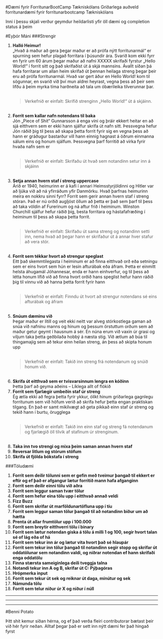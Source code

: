 #Dæmi fyrir ForritunarBootCamp Tækniskólans
Gríðarlega auðveld forritunardæmi fyrir forritunarbootcamp Tækniskólans

Inni í þessu skjali verður geymdur heildarlisti yfir öll dæmi og completion status á þeim


#Eyþór Máni
###Strengir
<ol>
	<li><strong>Halló Heimur!</strong></li>
	„Hvað á maður að gera þegar maður er að prófa nýtt forritunarmál“ er spurning sem hefur plagað forritara í þúsundir ára. Svarið kom ekki fyrr en fyrir um 60 árum þegar maður að nafni XXXXX skrifaði fyrstur „Hello World!“ í forrit sitt og það skrifaðist út á skjá mannsins. Ávallt síðan þá hafa forritarar um allan heim skrifað út þennan heilaga streng þegar þeir eru að prófa forritunarmál. Hvað var gert áður en Hello World! kom til sögunnar, en svarið við því mun aldrei heyrast, vegna þess að þeir sem lifðu á þeim myrka tíma harðneita að tala um óbærileika tilverunnar þar.<br><br>
	<blockquote>Verkefnið er einfalt: Skrifið strenginn „Hello World!“ út á skjáinn.</blockquote><br>
	<li><strong>Forrit sem kallar nafn notendans til baka</strong></li>
	Jón „Piece of Shit“ Gunnarsson á enga vini og þráir ekkert heitar en að sjá eitthvern sem er ekki hann sjálfur skrifa út nafn sitt. Þessvegna hefur Jón ráðið þig til þess að skapa þetta forrit fyrir sig en vegna þess að hann er gráðugur bastarður vill hann einnig hagnast á öðrum einmanna sálum eins og honum sjálfum. Þessvegna þarf forritið að virka fyrir hvaða nafn sem er <br><br>
	<blockquote>Verkefnið er einfalt: Skrifaðu út hvað sem notandinn setur inn á skjáinn</blockquote><br>
	<li><strong>Setja annan hvern staf í streng uppercase</strong></li>
	Árið er 1940, heimurinn er á kafi í annari Heimsstyrjöldinni og Hitler var að ljúka við að ná yfirráðum yfir Danmörku. Hvað þarfnas heimurinn meira en nokkru sinni fyrr? Forrit sem gerir annan hvern staf í streng stóran. Það er nú orðið augljóst öllum að þetta er það sem þarf til þess að taka völdin af Furerinum og ná aftur frið í heiminum. Winston Churchill sjálfur hefur ráðið þig, besta forritara og hástafafræðing í heiminum til þess að skapa þetta forrit. <br><br>
	<blockquote>Verkefnið er einfalt: Skrifaðu út sama streng og notandinn setti inn, nema hvað að þegar hann er skrifaður út á annar hver stafur að vera stór.</blockquote><br>
	<li><strong>Forrit sem tékkar hvort að strengur speglast</strong></li>
	Eitt það skemmtilegasta í heiminum er að finna eitthvað orð eða setningu sem er eins hvort sem hún er lesin afturábak eða áfram. Þetta er einmitt helsta áhugamál Jóhannesar, enda er hann einhverfur, og til þess að létta honum lífið við að finna hvort orðið hans speglist hefur hann ráðið þig til vinnu við að hanna þetta forrit fyrir hann<br><br>
	<blockquote>Verkefnið er einfalt: Finndu út hvort að strengur notendans sé eins afturábak og áfram</blockquote><br>
	<li><strong>Snúum dæminu við</strong></li>
	Þegar maður er lítill og veit ekki neitt var alveg stórkostlega gaman að snúa við nafninu manns og hinum og þessum örstuttum orðum sem að maður getur geymt í hausnum á sér. En núna erum við vaxin úr grasi og viljum taka þetta geðbilaða hobbý á næsta stig. Við ætlum að búa til thingamajig sem að tekur einn heilan streng, án þess að skipta honum upp<br><br>
	<blockquote>Verkefnið er einfalt: Takið inn streng frá notendanum og snúið honum við.</blockquote><br>
	<li><strong>Skrifa út eitthvað sem er tvisvarsinnum lengra en kóðinn</strong></li>
	Þetta þarf að geyma aðeins – Líklega allt of flókið<br>
	<li><strong>Forrit sem fjarlægir umbeðin staf úr streng</strong></li>
	Ég ætla ekki að fegra þetta fyrir ykkur, ólíkt hinum gríðarlega gagnlegu forritunum sem við höfum verið að skrifa hefur þetta engan praktískan tilgang. En það er samt mikilvægt að geta pikkað einn staf úr streng og tekið hann í burtu, örugglega<br><br>
	<blockquote>Verkefnið er einfalt: Takið inn einn staf og streng fá notendanum og fjarlægið öll tilvik af stafinum úr strenginum. </blockquote><br>
	<li><strong>Taka inn tvo strengi og mixa þeim saman annan hvern staf</strong></li>
	<li><strong>Reversar litlum og stórum stöfum</strong></li>
	<li><strong>Skrifa út fjölda bókstafa í streng</strong></li>
</ol>

###Töludæmi

<ol>
  <li><strong>Forrit sem deilir tölunni sem er gefin með tveimur þangað til ekkert er eftir og ef það er afgangur lætur forritið mann hafa afganginn</strong></li>
  <li><strong>Forrit sem deilir einni tölu við aðra</strong></li>
  <li><strong>Forrit sem leggur saman tvær tölur</strong></li>
  <li><strong>Forrit sem hefur eina tölu upp í eitthvað annað veldi</strong></li>
  <li><strong>Fizz Buzz</strong></li>
  <li><strong>Forrit sem skrifar út marföldunartöfluna upp í tíu</strong></li>
  <li><strong>Forrit sem leggur saman tölur þangað til að notandinn biður um að hætta</strong></li>
  <li><strong>Prenta út allar frumtölur upp í 100.000</strong></li>
  <li><strong>Forrit sem breytir eitthverri tölu í binary</strong></li>
  <li><strong>Forrit sem lætur notendan giska á tölu á milli 1 og 100, segir hvort talan sé of lág eða of há</strong></li>
  <li><strong>Forrit sem tekur inn ár og lætur vita hvort það sé hlaupár</strong></li>
  <li><strong>Forrit sem tekur inn tölur þangað til notandinn segir stopp og skrifar út oddatölunar sem notandinn valdi, og niðrar notendan ef hann skrifaði enga oddatölu</strong></li>
  <li><strong>Finna stærsta sameiginlega deili tveggja talna</strong></li>
  <li><strong>Notandi tekur inn A og B, skrifar út C: Pýþagóras</strong></li>
  <li><strong>Hrópmerka input</strong></li>
  <li><strong>Forrit sem tekur út sek og reiknar út daga, mínútur og sek</strong></li>
  <li><strong>Námunda tölu</strong></li>
  <li><strong>Forrit sem telur niður úr X og niður í núll</strong></li>
</ol>

----------------------------------------------------------------------------------
----------------------------------------------------------------------------------
----------------------------------------------------------------------------------
#Benni Potato

Þitt shit kemur síðan hérna, og ef það verða fleiri contributorar bætast þeir við hér fyrir neðan. Alltaf þegar það er sett inn nýtt dæmi fer það hingað fyrst
